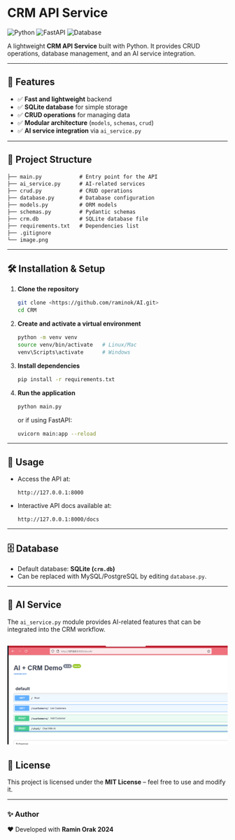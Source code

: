 # CRM API Service

![Python](https://img.shields.io/badge/Python-3.10%2B-blue.svg)
![FastAPI](https://img.shields.io/badge/FastAPI-Backend-green)
![Database](https://img.shields.io/badge/Database-SQLite-lightgrey)

A lightweight **CRM API Service** built with Python.
It provides CRUD operations, database management, and an AI service integration.

---

## 🚀 Features
- ✅ **Fast and lightweight** backend
- ✅ **SQLite database** for simple storage
- ✅ **CRUD operations** for managing data
- ✅ **Modular architecture** (`models`, `schemas`, `crud`)
- ✅ **AI service integration** via `ai_service.py`

---

## 📂 Project Structure

```
├── main.py            # Entry point for the API
├── ai_service.py      # AI-related services
├── crud.py            # CRUD operations
├── database.py        # Database configuration
├── models.py          # ORM models
├── schemas.py         # Pydantic schemas
├── crm.db             # SQLite database file
├── requirements.txt   # Dependencies list
├── .gitignore
└── image.png
```

---

## 🛠️ Installation & Setup

1. **Clone the repository**
   ```bash
   git clone <https://github.com/raminok/AI.git>
   cd CRM
   ```

2. **Create and activate a virtual environment**
   ```bash
   python -m venv venv
   source venv/bin/activate   # Linux/Mac
   venv\Scripts\activate      # Windows
   ```

3. **Install dependencies**
   ```bash
   pip install -r requirements.txt
   ```

4. **Run the application**
   ```bash
   python main.py
   ```
   or if using FastAPI:
   ```bash
   uvicorn main:app --reload
   ```

---

## 📖 Usage

- Access the API at:
  ```
  http://127.0.0.1:8000
  ```
- Interactive API docs available at:
  ```
  http://127.0.0.1:8000/docs
  ```

---

## 🗄️ Database

- Default database: **SQLite (`crm.db`)**
- Can be replaced with MySQL/PostgreSQL by editing `database.py`.

---

## 🤖 AI Service

The `ai_service.py` module provides AI-related features that can be integrated into the CRM workflow.

![alt text](image.png)
---

## 📜 License

This project is licensed under the **MIT License** – feel free to use and modify it.

---

### ✨ Author
❤️ Developed with **Ramin Orak 2024**
